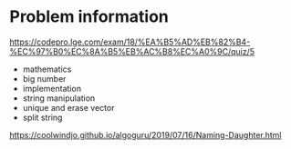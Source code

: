 # Problem information

<https://codepro.lge.com/exam/18/%EA%B5%AD%EB%82%B4-%EC%97%B0%EC%8A%B5%EB%AC%B8%EC%A0%9C/quiz/5>

- mathematics
- big number
- implementation
- string manipulation
- unique and erase vector
- split string

<https://coolwindjo.github.io/algoguru/2019/07/16/Naming-Daughter.html>
